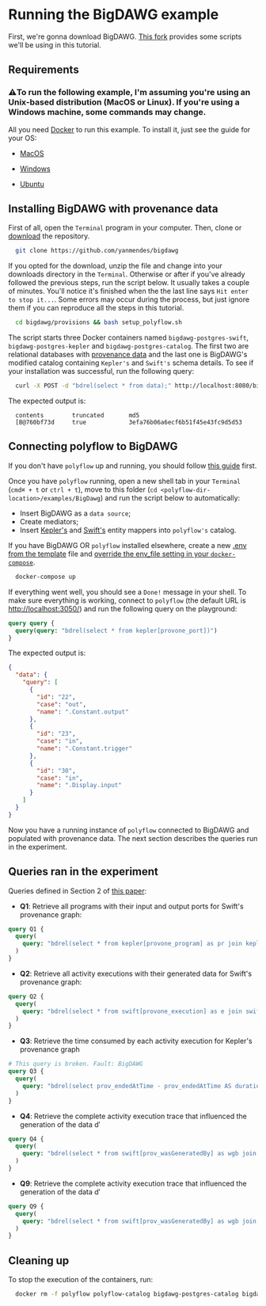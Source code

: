 # Running the BigDAWG example

First, we're gonna download BigDAWG. [This fork](https://github.com/yanmendes/bigdawg) provides some scripts we'll be using in this tutorial.

## Requirements

### ⚠️To run the following example, I'm assuming you're using an Unix-based distribution (MacOS or Linux). If you're using a Windows machine, some commands may change.

All you need [Docker](https://www.docker.com/) to run this example. To install it, just see the guide for your OS:

- [MacOS](https://docs.docker.com/docker-for-mac/install/)

- [Windows](https://docs.docker.com/docker-for-windows/install/)

- [Ubuntu](https://phoenixnap.com/kb/how-to-install-docker-on-ubuntu-18-04)

## Installing BigDAWG with provenance data

First of all, open the `Terminal` program in your computer. Then, clone or [download](https://github.com/yanmendes/bigdawg/archive/master.zip) the repository.

```sh
  git clone https://github.com/yanmendes/bigdawg
```

If you opted for the download, unzip the file and change into your downloads directory in the `Terminal`. Otherwise or after if you've already followed the previous steps, run the script below. It usually takes a couple of minutes. You'll notice it's finished when the the last line says `Hit enter to stop it...`. Some errors may occur during the process, but just ignore them if you can reproduce all the steps in this tutorial.

```sh
  cd bigdawg/provisions && bash setup_polyflow.sh
```

The script starts three Docker containers named `bigdawg-postgres-swift`, `bigdawg-postgres-kepler` and `bigdawg-postgres-catalog`. The first two are relational databases with [provenance data](../Provenance) and the last one is BigDAWG's modified catalog containing `Kepler's` and `Swift's` schema details. To see if your installation was successful, run the following query:

```sh
  curl -X POST -d "bdrel(select * from data);" http://localhost:8080/bigdawg/query/
```

The expected output is:

```
  contents        truncated       md5
  [B@760bf73d     true            3efa76b06a6ecf6b51f45e43fc9d5d53
```

## Connecting polyflow to BigDAWG

If you don't have `polyflow` up and running, you should follow [this guide](https://github.com/yanmendes/polyflow#running-dockerized-version) first.

Once you have `polyflow` running, open a new shell tab in your `Terminal` (`cmd⌘ + t` or `ctrl + t`), move to this folder (`cd <polyflow-dir-location>/examples/BigDawg`) and run the script below to automatically:

- Insert BigDAWG as a `data source`;
- Create mediators;
- Insert [Kepler's](./Kepler) and [Swift's](./Swift) entity mappers into `polyflow's` catalog.

If you have BigDAWG OR `polyflow` installed elsewhere, create a new [.env from the template](./.env.sample) file and [override the env_file setting in your `docker-compose`](./docker-compose.yml#L4).

```sh
  docker-compose up
```

If everything went well, you should see a `Done!` message in your shell. To make sure everything is working, connect to `polyflow` (the default URL is [http://localhost:3050/](http://localhost:3050/)) and run the following query on the playground:

```graphql
query query {
  query(query: "bdrel(select * from kepler[provone_port])")
}
```

The expected output is:

```json
{
  "data": {
    "query": [
      {
        "id": "22",
        "case": "out",
        "name": ".Constant.output"
      },
      {
        "id": "23",
        "case": "in",
        "name": ".Constant.trigger"
      },
      {
        "id": "30",
        "case": "in",
        "name": ".Display.input"
      }
    ]
  }
}
```

Now you have a running instance of `polyflow` connected to BigDAWG and populated with provenance data. The next section describes the queries run in the experiment.

## Queries ran in the experiment

Queries defined in Section 2 of [this paper](https://link.springer.com/chapter/10.1007/978-3-319-40593-3_5):

- **Q1**: Retrieve all programs with their input and output ports for Swift's provenance graph:

```graphql
query Q1 {
  query(
    query: "bdrel(select * from kepler[provone_program] as pr join kepler[provone_port] as p on p.port_id = pr.program_id)"
  )
}
```

- **Q2**: Retrieve all activity executions with their generated data for Swift's provenance graph:

```graphql
query Q2 {
  query(
    query: "bdrel(select * from swift[provone_execution] as e join swift[prov_wasGeneratedBy] as wgb on e.execution_id = wgb.execution_id)"
  )
}
```

- **Q3**: Retrieve the time consumed by each activity execution for Kepler's provenance graph

```graphql
# This query is broken. Fault: BigDAWG
query Q3 {
  query(
    query: "bdrel(select prov_endedAtTime - prov_endedAtTime AS duration from kepler[provone_execution])"
  )
}
```

- **Q4**: Retrieve the complete activity execution trace that influenced the generation of the data d′

```graphql
query Q4 {
  query(
    query: "bdrel(select * from swift[prov_wasGeneratedBy] as wgb join swift[provone_execution] as e on e.execution_id = wgb.execution_id join swift[prov_entity] as ent on ent.entity_id = wgb.entity_id)"
  )
}
```

- **Q9**: Retrieve the complete activity execution trace that influenced the generation of the data d′

```graphql
query Q9 {
  query(
    query: "bdrel(select * from swift[prov_wasGeneratedBy] as wgb join swift[provone_execution] as e on e.execution_id = wgb.execution_id join swift[prov_entity] as ent on ent.entity_id = wgb.entity_id)"
  )
}
```

## Cleaning up

To stop the execution of the containers, run:

```sh
  docker rm -f polyflow polyflow-catalog bigdawg-postgres-catalog bigdawg-postgres-swift bigdawg-postgres-kepler
```
